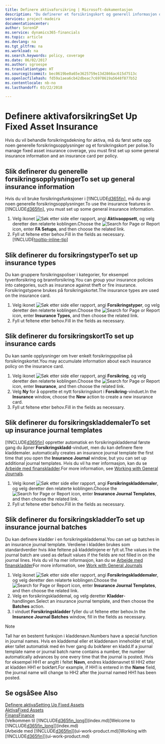 ```yaml
---
title: Definere aktivaforsikring | Microsoft-dokumentasjon
description: "Du definerer et forsikringskort og generell informasjon om forsikringspolise for å behandle forsikringsdekning for aktiva."
services: project-madeira
documentationcenter: 
author: SorenGP
ms.service: dynamics365-financials
ms.topic: article
ms.devlang: na
ms.tgt_pltfrm: na
ms.workload: na
ms.search.keywords: policy, coverage
ms.date: 06/02/2017
ms.author: sgroespe
ms.translationtype: HT
ms.sourcegitcommit: bec0619be0a65e3625759e13d2866ac615d7513c
ms.openlocfilehash: fd59a1aea6cb42dbeac7c6978619a5648f877b52
ms.contentlocale: nb-no
ms.lasthandoff: 03/22/2018

---
```

# <a name="set-up-fixed-asset-insurance"></a><span data-ttu-id="d970d-103">Definere aktivaforsikring</span><span class="sxs-lookup"><span data-stu-id="d970d-103">Set Up Fixed Asset Insurance</span></span>
<span data-ttu-id="d970d-104">Hvis du vil behandle forsikringsdekning for aktiva, må du først sette opp noen generelle forsikringsopplysninger og et forsikringskort per polise.</span><span class="sxs-lookup"><span data-stu-id="d970d-104">To manage fixed asset insurance coverage, you must first set up some general insurance information and an insurance card per policy.</span></span>

## <a name="to-set-up-general-insurance-information"></a><span data-ttu-id="d970d-105">Slik definerer du generelle forsikringsopplysninger</span><span class="sxs-lookup"><span data-stu-id="d970d-105">To set up general insurance information</span></span>
<span data-ttu-id="d970d-106">Hvis du vil bruke forsikringsfunksjoner i [!INCLUDE[d365fin](includes/d365fin_md.md)], må du angi noen generelle forsikringsopplysninger.</span><span class="sxs-lookup"><span data-stu-id="d970d-106">To use the insurance features in [!INCLUDE[d365fin](includes/d365fin_md.md)], you must set up some general insurance information.</span></span>  

1. <span data-ttu-id="d970d-107">Velg ikonet ![Søk etter side eller rapport](media/ui-search/search_small.png "Søk etter side eller rapport"), angi **Aktivaoppsett**, og velg deretter den relaterte koblingen.</span><span class="sxs-lookup"><span data-stu-id="d970d-107">Choose the ![Search for Page or Report](media/ui-search/search_small.png "Search for Page or Report icon") icon, enter **FA Setups**, and then choose the related link.</span></span>  
2. <span data-ttu-id="d970d-108">Fyll ut feltene etter behov.</span><span class="sxs-lookup"><span data-stu-id="d970d-108">Fill in the fields as necessary.</span></span> [!INCLUDE[tooltip-inline-tip](includes/tooltip-inline-tip_md.md)]  

## <a name="to-set-up-insurance-types"></a><span data-ttu-id="d970d-109">Slik definerer du forsikringstyper</span><span class="sxs-lookup"><span data-stu-id="d970d-109">To set up insurance types</span></span>
<span data-ttu-id="d970d-110">Du kan gruppere forsikringspoliser i kategorier, for eksempel tyveriforsikring og brannforsikring.</span><span class="sxs-lookup"><span data-stu-id="d970d-110">You can group your insurance policies into categories, such as insurance against theft or fire insurance.</span></span> <span data-ttu-id="d970d-111">Forsikringstypene brukes på forsikringskortet.</span><span class="sxs-lookup"><span data-stu-id="d970d-111">The insurance types are used on the insurance card.</span></span>

1. <span data-ttu-id="d970d-112">Velg ikonet ![Søk etter side eller rapport](media/ui-search/search_small.png "Søk etter side eller rapport"), angi **Forsikringstyper**, og velg deretter den relaterte koblingen.</span><span class="sxs-lookup"><span data-stu-id="d970d-112">Choose the ![Search for Page or Report](media/ui-search/search_small.png "Search for Page or Report icon") icon, enter **Insurance Types**, and then choose the related link.</span></span>  
2. <span data-ttu-id="d970d-113">Fyll ut feltene etter behov.</span><span class="sxs-lookup"><span data-stu-id="d970d-113">Fill in the fields as necessary.</span></span>

## <a name="to-set-up-insurance-cards"></a><span data-ttu-id="d970d-114">Slik definerer du forsikringskort</span><span class="sxs-lookup"><span data-stu-id="d970d-114">To set up insurance cards</span></span>
<span data-ttu-id="d970d-115">Du kan samle opplysninger om hver enkelt forsikringspolise på forsikringskortet.</span><span class="sxs-lookup"><span data-stu-id="d970d-115">You may accumulate information about each insurance policy on the insurance card.</span></span>  

1. <span data-ttu-id="d970d-116">Velg ikonet ![Søk etter side eller rapport](media/ui-search/search_small.png "Søk etter side eller rapport"), angi **Forsikring**, og velg deretter den relaterte koblingen.</span><span class="sxs-lookup"><span data-stu-id="d970d-116">Choose the ![Search for Page or Report](media/ui-search/search_small.png "Search for Page or Report icon") icon, enter **Insurance**, and then choose the related link.</span></span>  
2. <span data-ttu-id="d970d-117">Velg **Ny** for å opprette et nytt forsikringskort i **Forsikring**-vinduet.</span><span class="sxs-lookup"><span data-stu-id="d970d-117">In the **Insurance** window, choose the **New** action to create a  new insurance card.</span></span>  
3. <span data-ttu-id="d970d-118">Fyll ut feltene etter behov.</span><span class="sxs-lookup"><span data-stu-id="d970d-118">Fill in the fields as necessary.</span></span>

## <a name="to-set-up-insurance-journal-templates"></a><span data-ttu-id="d970d-119">Slik definerer du forsikringskladdemaler</span><span class="sxs-lookup"><span data-stu-id="d970d-119">To set up insurance journal templates</span></span>
[!INCLUDE[d365fin](includes/d365fin_md.md)]<span data-ttu-id="d970d-120"> oppretter automatisk en forsikringskladdemal første gang du åpner **Forsikringskladd**-vinduet, men du kan definere flere kladdemaler.</span><span class="sxs-lookup"><span data-stu-id="d970d-120"> automatically creates an insurance journal template the first time that you open the **Insurance Journal** window, but you can set up additional journal templates.</span></span> <span data-ttu-id="d970d-121">Hvis du vil ha mer informasjon, kan du se [Arbeide med finanskladder](ui-work-general-journals.md).</span><span class="sxs-lookup"><span data-stu-id="d970d-121">For more information, see [Working with General Journals](ui-work-general-journals.md).</span></span>  

1. <span data-ttu-id="d970d-122">Velg ikonet ![Søk etter side eller rapport](media/ui-search/search_small.png "Søk etter side eller rapport"), angi **Forsikringskladdemaler**, og velg deretter den relaterte koblingen.</span><span class="sxs-lookup"><span data-stu-id="d970d-122">Choose the ![Search for Page or Report](media/ui-search/search_small.png "Search for Page or Report icon") icon, enter **Insurance Journal Templates**, and then choose the related link.</span></span>  
2. <span data-ttu-id="d970d-123">Fyll ut feltene etter behov.</span><span class="sxs-lookup"><span data-stu-id="d970d-123">Fill in the fields as necessary.</span></span>

## <a name="to-set-up-insurance-journal-batches"></a><span data-ttu-id="d970d-124">Slik definerer du forsikringskladder</span><span class="sxs-lookup"><span data-stu-id="d970d-124">To set up insurance journal batches</span></span>
<span data-ttu-id="d970d-125">Du kan definere kladder i en forsikringskladdemal.</span><span class="sxs-lookup"><span data-stu-id="d970d-125">You can set up batches in an insurance journal template.</span></span> <span data-ttu-id="d970d-126">Verdiene i kladden brukes som standardverdier hvis ikke feltene på kladdelinjene er fylt ut.</span><span class="sxs-lookup"><span data-stu-id="d970d-126">The values in the journal batch are used as default values if the fields are not filled in on the journal lines.</span></span> <span data-ttu-id="d970d-127">Hvis du vil ha mer informasjon, kan du se [Arbeide med finanskladder](ui-work-general-journals.md)</span><span class="sxs-lookup"><span data-stu-id="d970d-127">For more information, see [Work with General Journals](ui-work-general-journals.md)</span></span>  

1. <span data-ttu-id="d970d-128">Velg ikonet ![Søk etter side eller rapport](media/ui-search/search_small.png "Søk etter side eller rapport"), angi **Forsikringskladdemaler**, og velg deretter den relaterte koblingen.</span><span class="sxs-lookup"><span data-stu-id="d970d-128">Choose the ![Search for Page or Report](media/ui-search/search_small.png "Search for Page or Report icon") icon, enter **Insurance Journal Templates**, and then choose the related link.</span></span>  
2. <span data-ttu-id="d970d-129">Velg en forsikringskladdemal, og velg deretter **Kladder**-handlingen.</span><span class="sxs-lookup"><span data-stu-id="d970d-129">Select an insurance journal template, and then choose the **Batches** action.</span></span>
3. <span data-ttu-id="d970d-130">I vinduet **Forsikringskladder** fyller du ut feltene etter behov.</span><span class="sxs-lookup"><span data-stu-id="d970d-130">In the **Insurance Journal Batches** window, fill in the fields as necessary.</span></span>

> [!NOTE]  
>   <span data-ttu-id="d970d-131">Tall har en bestemt funksjon i kladdenavn.</span><span class="sxs-lookup"><span data-stu-id="d970d-131">Numbers have a special function in journal names.</span></span> <span data-ttu-id="d970d-132">Hvis en kladdemal eller et kladdenavn inneholder et tall, øker tallet automatisk med én hver gang du bokfører en kladd.</span><span class="sxs-lookup"><span data-stu-id="d970d-132">If a journal template name or journal batch name contains a number, the number automatically advances by one every time that the journal is posted.</span></span> <span data-ttu-id="d970d-133">Hvis for eksempel HH1 er angitt i feltet **Navn**, endres kladdenavnet til HH2 etter at kladden HH1 er bokført.</span><span class="sxs-lookup"><span data-stu-id="d970d-133">For example, if HH1 is entered in the **Name** field, the journal name will change to HH2 after the journal named HH1 has been posted.</span></span>

## <a name="see-also"></a><span data-ttu-id="d970d-134">Se også</span><span class="sxs-lookup"><span data-stu-id="d970d-134">See Also</span></span>
[<span data-ttu-id="d970d-135">Definere aktiva</span><span class="sxs-lookup"><span data-stu-id="d970d-135">Setting Up Fixed Assets</span></span>](fa-setup.md)  
[<span data-ttu-id="d970d-136">Aktiva</span><span class="sxs-lookup"><span data-stu-id="d970d-136">Fixed Assets</span></span>](fa-manage.md)  
[<span data-ttu-id="d970d-137">Finans</span><span class="sxs-lookup"><span data-stu-id="d970d-137">Finance</span></span>](finance.md)  
<span data-ttu-id="d970d-138">[Velkommen til [!INCLUDE[d365fin_long](includes/d365fin_long_md.md)]](index.md)</span><span class="sxs-lookup"><span data-stu-id="d970d-138">[Welcome to [!INCLUDE[d365fin_long](includes/d365fin_long_md.md)]](index.md)</span></span>  
<span data-ttu-id="d970d-139">[Arbeide med [!INCLUDE[d365fin](includes/d365fin_md.md)]](ui-work-product.md)</span><span class="sxs-lookup"><span data-stu-id="d970d-139">[Working with [!INCLUDE[d365fin](includes/d365fin_md.md)]](ui-work-product.md)</span></span>

